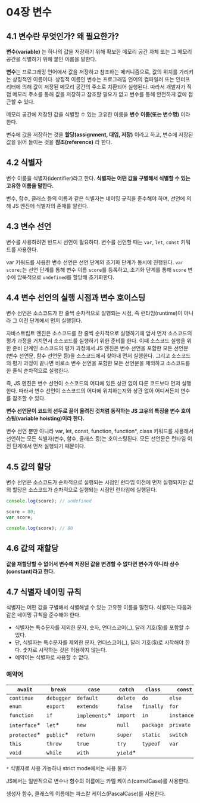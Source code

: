 # 04장 변수

## 4.1 변수란 무엇인가? 왜 필요한가?

**변수(variable)** 는 하나의 값을 저장하기 위해 확보한 메모리 공간 자체 또는 그 메모리 공간을 식별하기 위해 붙인 이름을 말한다.

**변수**는 프로그래밍 언어에서 값을 저장하고 참조하는 메커니즘으로, 값의 위치를 가리키는 상징적인 이름이다. 상징적 이름인 변수는 프로그래밍 언어의 컴파일러 또는 인터프리터에 의해 값이 저장된 메모리 공간의 주소로 치환되어 실행된다. 따라서 개발자가 직접 메모리 주소를 통해 값을 저장하고 참조할 필요가 없고 변수를 통해 안전하게 값에 접근할 수 있다.

메모리 공간에 저장된 값을 식별할 수 있는 고유한 이름을 **변수 이름(또는 변수명)** 이라 한다.

변수에 값을 저장하는 것을 **할당(assignment, 대입, 저장)** 이라고 하고, 변수에 저장된 값을 읽어 들이는 것을 **참조(reference)** 라 한다.

## 4.2 식별자

변수 이름을 식별자(identifier)라고 한다. **식별자는 어떤 값을 구별해서 식별할 수 있는 고유한 이름을 말한다.**

변수, 함수, 클래스 등의 이름과 같은 식별자는 네이밍 규칙을 준수해야 하며, 선언에 의해 JS 엔진에 식별자의 존재를 알린다.

## 4.3 변수 선언

변수를 사용하려면 반드시 선언이 필요하다. 변수를 선언할 때는 `var`, `let`, `const` 키워드를 사용한다.

var 키워드를 사용한 변수 선언은 선언 단계와 초기화 단계가 동시에 진행된다. `var score;`는 선언 단계를 통해 변수 이름 `score`를 등록하고, 초기화 단계를 통해 `score` 변수에 암묵적으로 `undefined`를 할당해 초기화한다.

## 4.4 변수 선언의 실행 시점과 변수 호이스팅

변수 선언은 소스코드가 한 줄씩 순차적으로 실행되는 시점, 즉 런타임(runtime)이 아니라 그 이전 단계에서 먼저 실행된다.

자바스트립트 엔진은 소스코드를 한 줄씩 순차적으로 실행하기에 앞서 먼저 소스코드의 평가 과정을 거치면서 소스코드를 실행하기 위한 준비를 한다. 이때 소스코드 실행을 위한 준비 단계인 소스코드의 평가 과정에서 JS 엔진은 변수 선언을 포함한 모든 선언문(변수 선언문, 함수 선언문 등)을 소스코드에서 찾아내 먼저 실행한다. 그리고 소스코드의 평가 과정이 끝나면 비로소 변수 선언을 포함한 모든 선언문을 제외하고 소스코드를 한 줄씩 순차적으로 실행한다.

즉, JS 엔진은 변수 선언이 소스코드의 어디에 있든 상관 없이 다른 코드보다 먼저 실행한다. 따라서 변수 선언이 소스코드의 어디에 위치하는지와 상관 없이 어디서든지 변수를 참조할 수 있다.

**변수 선언문이 코드의 선두로 끌어 올려진 것처럼 동작하는 JS 고유의 특징을 변수 호이스팅(variable hoisting)이라 한다.**

변수 선언 뿐만 아니라 var, let, const, function, function\*, class 키워드를 사용해서 선언하는 모든 식별자(변수, 함수, 클래스 등)는 호이스팅된다. 모든 선언문은 런타임 이전 단계에서 먼저 실행되기 때문이다.

## 4.5 값의 할당

변수 선언은 소스코드가 순차적으로 실행되는 시점인 런타임 이전에 먼저 실행되지만 값의 할당은 소스코드가 순차적으로 실행되는 시점인 런타임에 실행된다.

```jsx
console.log(score); // undefined

score = 80;
var score;

console.log(score); // 80
```

## 4.6 값의 재할당

**값을 재할당할 수 없어서 변수에 저장된 값을 변경할 수 없다면 변수가 아니라 상수(constant)라고 한다.**

## 4.7 식별자 네이밍 규칙

식별자는 어떤 값을 구별해서 식별해낼 수 있는 고유한 이름을 말한다. 식별자는 다음과 같은 네이밍 규칙을 준수해야 한다.

- 식별자는 특수문자를 제외한 문자, 숫자, 언더스코어(\_), 달러 기호($)를 포함할 수 있다.
- 단, 식별자는 특수문자를 제외한 문자, 언더스코어(\_), 달러 기호($)로 시작해야 한다. 숫자로 시작하는 것은 허용하지 않는다.
- 예약어는 식별자로 사용할 수 없다.

### 예약어

| `await`       | `break`    | `case`         | `catch`   | `class`   | `const`      |
| ------------- | ---------- | -------------- | --------- | --------- | ------------ |
| `continue`    | `debugger` | `default`      | `delete`  | `do`      | `else`       |
| `enum`        | `export`   | `extends`      | `false`   | `finally` | `for`        |
| `function`    | `if`       | `implements`\* | `import`  | `in`      | `instanceof` |
| `interface`\* | `let`\*    | `new`          | `null`    | `package` | `private`    |
| `protected`\* | `public`\* | `return`       | `super`   | `static`  | `switch`     |
| `this`        | `throw`    | `true`         | `try`     | `typeof`  | `var`        |
| `void`        | `while`    | `with`         | `yield`\* |           |              |

`*` 식별자로 사용 가능하나 strict mode에서는 사용 불가

JS에서는 일반적으로 변수나 함수의 이름에는 카멜 케이스(camelCase)를 사용한다.

생성자 함수, 클래스의 이름에는 파스칼 케이스(PascalCase)를 사용한다.
